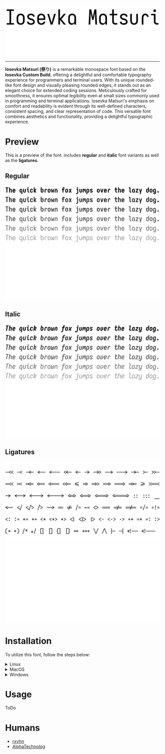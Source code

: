 <p align="center">
<img src="./assets/banner/dark.svg#gh-light-mode-only" title="Iosevka Matsuri Banner"/>
<img src="./assets/banner/light.svg#gh-dark-mode-only" title="Iosevka Matsuri Banner"/>
</p>

------------  

**Iosevka Matsuri (祭り)** is a remarkable monospace font based on the **Iosevka Custom Build**,
offering a delightful and comfortable typography experience for programmers and terminal users.
With its unique rounded-like font design and visually pleasing rounded edges, it stands out as an
elegant choice for extended coding sessions. Meticulously crafted for smoothness, it ensures
optimal legibility even at small sizes commonly used in programming and terminal applications.
Iosevka Matsuri's emphasis on comfort and readability is evident through its well-defined characters,
consistent spacing, and clear representation of code. This versatile font combines aesthetics and
functionality, providing a delightful typographic experience.

# Preview

This is a preview of the font. includes **regular** and **italic** font variants as well as the **ligatures**.

## Regular

<p align="center">
<img src="./assets/preview/regular/dark.svg#gh-light-mode-only" title="Iosevka Matsuri Preview"/>
<img src="./assets/preview/regular/light.svg#gh-dark-mode-only" title="Iosevka Matsuri Preview"/>
</p>

## Italic

<p align="center">
<img src="./assets/preview/italic/dark.svg#gh-light-mode-only" title="Iosevka Matsuri Preview (Italic)"/>
<img src="./assets/preview/italic/light.svg#gh-dark-mode-only" title="Iosevka Matsuri Preview (Italic)"/>
</p>

## Ligatures

<p align="center">
<img src="./assets/preview/ligatures/dark.svg#gh-light-mode-only" title="Iosevka Matsuri Preview (Ligatures)"/>
<img src="./assets/preview/ligatures/light.svg#gh-dark-mode-only" title="Iosevka Matsuri Preview (Ligatures)"/>
</p>

# Installation

To utilize this font, follow the steps below:

<details>
<summary>
Linux
</summary>
ToDo
</details>

<details>
<summary>
MacOS
</summary>
ToDo
</details>

<details>
<summary>
Windows
</summary>
ToDo
</details>

# Usage

ToDo

# Humans

- [rxyhn](https://github.com/rxyhn)
- [AlphaTechnolog](https://github.com/AlphaTechnolog)